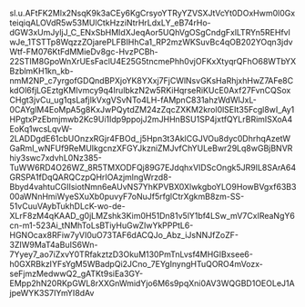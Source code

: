 sl.u.AFtFK2Mlx2NsqK9k3aCEy6KgCrsyoYTRyYZVSXJtVcYt0DOxHwm0l0GxteiqiqALOVdR5w53MUlCtkHzziNtrHrLdxLY_eB74rHo-dGW3xUmJyljJ_C_ENxSbHMIdXJeqAor5UQhVgOSgCndgFxlLTRYn5REHfvlwJe_1TSTTp8WqzzZOjarePLFBIHhCa1_RP2mzWKSuvBc4qOB202YOqn3jdvWtf-FM076KtFdMMieDv8gc-HvzPCBh-22STIM8GpoWnXrUEsFaclU4E25G5tncmePhh0vjOFKxXtyqrQFhO68WTbYXBzblmKH1kn_kb-nmM2NP_c7yrgofGDQndBPXjoYK8YXxj7FjCWlNsvGKsHaRhjxhHwZ7AFe8CkdOl6fjLGEztgKMIvmcy9q4IrulbkzN2w5RKiHqrseRiKUcE0Axf27FvnCQSoxCHgt3jvCu_ug1qsLafjIkVxgVSvNTo4LH-fAMpnC831ahzWdWlJxL-0CAYglM4EoMpA5g8KxJwPQytdZM24zZqcZXKM2krol0lSEIt35Fcgl8wI_Ay1HPgtxPzEbmjmwb2Kc9Ui1Idp9ppojJ2mJHHnBSU1SP4jxtfQYLrBRimISXoA4EoKq1wcsLqvW-2LADDgdE61cbUOnzxRGjr4FBOd_j5Hpn3t3AklCGJVOu8dyc0DhrhqAzetWGaRmI_wNFUf9ReMUIkgcnzXFGYJkzniZMJvfChYULeBwr29Lq8wGBjBNVRhiy3swc7xdvhL0Nz385-TuWW6RD4O26WZ_8R5TMXODFQj89G7EJdqhxVIDScOngk5JR9IL8SArA64GRSPA1fDqQARQCzpQHrIOAzjmlngWrzd8-Bbyd4vahtuCGIIsiotNmn6eAUvNS7YhKPVBX0XlwkgboYLO9HowBVgxf63B300aWNnHmiWyeSXuXb0puvyF7oNuJf5rfglCtrXgkmB8zm-SS-51vCuuVAybTukhDLcK-wo-de-XLrF8zM4qKAAD_g0jLMZshk3Kim0H51Dn81v5lY1bf4LSw_mV7CxIReaNgY6cn-m1-523Ai_tNMhToLsBTiyHuGwZIwYkPPPtL6-HGNOcax8RFiw7yVI0uO73TAF6dACQJo_Abz_iJsNNJfZoZF-3ZIW9MaT4aBuIS6Wn-7Yyey7_ao7iZxvY0TRfakztzD3OkuM130PmTnLvsf4MHGIBxsee6-h0GXRBkzIYFsYgM5WBadpQi2JCno_7EYgInyngHTuQORO4mVozx-seFjmzMedwwQ2_gATKt9siEa3GY-EMpp2hN20RKpGWL8rXXGnWmidYjo6M6s9pqXni0AV3WQGBD1OEOLeJ1AjpeWYK3S7IYmYI8dAv